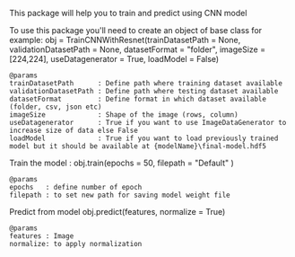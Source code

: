 This package will help you to train and predict using CNN model

To use this package you'll need to create an object of base class
for example:
    obj = TrainCNNWithResnet(trainDatasetPath = None, validationDatasetPath = None, datasetFormat = "folder", 
                                imageSize = [224,224], useDatagenerator = True, loadModel = False)
                                
    @params
    trainDatasetPath      : Define path where training dataset available
    validationDatasetPath : Define path where testing dataset available
    datasetFormat         : Define format in which dataset available (folder, csv, json etc)
    imageSize             : Shape of the image (rows, column)
    useDatagenerator      : True if you want to use ImageDataGenerator to increase size of data else False
    loadModel             : True if you want to load previously trained model but it should be available at {modelName}\final-model.hdf5

Train the model :
    obj.train(epochs = 50, filepath = "Default"  )

    @params
    epochs   : define number of epoch
    filepath : to set new path for saving model weight file

Predict from model
    obj.predict(features, normalize = True)

    @params
    features : Image 
    normalize: to apply normalization
